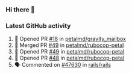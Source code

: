 ### Hi there 👋


### Latest GitHub activity
<!--START_SECTION:activity-->
1. 💪 Opened PR [#18](https://github.com/petalmd/gravity_mailbox/pull/18) in [petalmd/gravity_mailbox](https://github.com/petalmd/gravity_mailbox)
2. 🎉 Merged PR [#49](https://github.com/petalmd/rubocop-petal/pull/49) in [petalmd/rubocop-petal](https://github.com/petalmd/rubocop-petal)
3. 💪 Opened PR [#49](https://github.com/petalmd/rubocop-petal/pull/49) in [petalmd/rubocop-petal](https://github.com/petalmd/rubocop-petal)
4. 💪 Opened PR [#48](https://github.com/petalmd/rubocop-petal/pull/48) in [petalmd/rubocop-petal](https://github.com/petalmd/rubocop-petal)
5. 🗣 Commented on [#47630](https://github.com/rails/rails/issues/47630) in [rails/rails](https://github.com/rails/rails)
<!--END_SECTION:activity-->

<!--
**Bhacaz/bhacaz** is a ✨ _special_ ✨ repository because its `README.md` (this file) appears on your GitHub profile.

Here are some ideas to get you started:

- 🔭 I’m currently working on ...
- 🌱 I’m currently learning ...
- 👯 I’m looking to collaborate on ...
- 🤔 I’m looking for help with ...
- 💬 Ask me about ...
- 📫 How to reach me: ...
- 😄 Pronouns: ...
- ⚡ Fun fact: ...
-->
